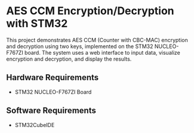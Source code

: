 # AES CCM Encryption/Decryption with STM32

This project demonstrates AES CCM (Counter with CBC-MAC) encryption and decryption using two keys, implemented on the STM32 NUCLEO-F767ZI board. 
The system uses a web interface to input data, visualize encryption and decryption, and display the results.

## Hardware Requirements
- STM32 NUCLEO-F767ZI Board

## Software Requirements
- STM32CubeIDE
